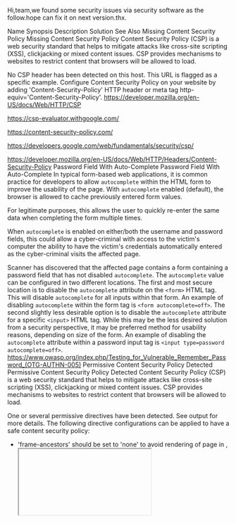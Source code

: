 Hi,team,we found some security issues via security software as the follow.hope can fix it on  next version.thx. 






Name	Synopsis	Description	Solution	See Also
Missing Content Security Policy	Missing Content Security Policy	Content Security Policy (CSP) is a web security standard that helps to mitigate attacks like cross-site scripting (XSS), clickjacking or mixed content issues. CSP provides mechanisms to websites to restrict content that browsers will be allowed to load.

No CSP header has been detected on this host. This URL is flagged as a specific example.	Configure Content Security Policy on your website by adding 'Content-Security-Policy' HTTP header or meta tag http-equiv='Content-Security-Policy'.	https://developer.mozilla.org/en-US/docs/Web/HTTP/CSP

https://csp-evaluator.withgoogle.com/

https://content-security-policy.com/

https://developers.google.com/web/fundamentals/security/csp/

https://developer.mozilla.org/en-US/docs/Web/HTTP/Headers/Content-Security-Policy
Password Field With Auto-Complete	Password Field With Auto-Complete	In typical form-based web applications, it is common practice for developers to allow `autocomplete` within the HTML form to improve the usability of the page. With `autocomplete` enabled (default), the browser is allowed to cache previously entered form values.

For legitimate purposes, this allows the user to quickly re-enter the same data when completing the form multiple times.

When `autocomplete` is enabled on either/both the username and password fields, this could allow a cyber-criminal with access to the victim's computer the ability to have the victim's credentials automatically entered as the cyber-criminal visits the affected page.

Scanner has discovered that the affected page contains a form containing a password field that has not disabled `autocomplete`.	The `autocomplete` value can be configured in two different locations.
The first and most secure location is to disable the `autocomplete` attribute on the `<form>` HTML tag. This will disable `autocomplete` for all inputs within that form. An example of disabling `autocomplete` within the form tag is `<form autocomplete=off>`.
The second slightly less desirable option is to disable the `autocomplete` attribute for a specific `<input>` HTML tag. While this may be the less desired solution from a security perspective, it may be preferred method for usability reasons, depending on size of the form. An example of disabling the `autocomplete` attribute within a password input tag is `<input type=password autocomplete=off>`.	https://www.owasp.org/index.php/Testing_for_Vulnerable_Remember_Password_(OTG-AUTHN-005)
Permissive Content Security Policy Detected	Permissive Content Security Policy Detected	Content Security Policy (CSP) is a web security standard that helps to mitigate attacks like cross-site scripting (XSS), clickjacking or mixed content issues. CSP provides mechanisms to websites to restrict content that browsers will be allowed to load.

One or several permissive directives have been detected. See output for more details.	The following directive configurations can be applied to have a safe content security policy:

- 'frame-ancestors' should be set to 'none' to avoid rendering of page in <frame>, <iframe>, <object>, <embed>, or <applet>.
- 'form-action' should be explicitly set to 'self' to restrict form submission to the origin which the protected page is being served.
- 'upgrade-insecure-requests' and 'block-all-mixed-content' should be set to avoid mixed content (URLs served over HTTP and HTTPS) on the page.
- Any of the 'unsafe-*' directives indicate that the action is considered unsafe & it is better to refactor the code to avoid using HTML event handlers that rely on this.
- data: https: http: URI in 'default-src', 'object-src', 'base-uri' & 'script-src' allow execution of unsafe scripts and should not be set.
- * and *.* in 'script-src' and other '-src' directives allows execution of unsafe scripts and should be restricted.
- 'default-src' should be explicitly set to 'self' or 'none' and individual directives required for each source type set more permissively as required
- * and *.* in 'default-src' allows various unconfigured parameters to default to a unsafe configuration and then should not be set.
- none, unsafe-eval, unsafe-inline and self keywords require wrapping with single quotations to be valid
- 'object-src' should be explicitly set to 'none' to avoid execution of unsafe scripts.
 
If these directives are required for business continuity in your environment, apply mitigating controls suitable for your environment and work with the vendors of the products for which these directives are required.	https://developer.mozilla.org/en-US/docs/Web/HTTP/CSP

https://csp-evaluator.withgoogle.com/

https://content-security-policy.com/

https://developers.google.com/web/fundamentals/security/csp/

https://developer.mozilla.org/en-US/docs/Web/HTTP/Headers/Content-Security-Policy
Missing Content Security Policy	Missing Content Security Policy	Content Security Policy (CSP) is a web security standard that helps to mitigate attacks like cross-site scripting (XSS), clickjacking or mixed content issues. CSP provides mechanisms to websites to restrict content that browsers will be allowed to load.

No CSP header has been detected on this host. This URL is flagged as a specific example.	Configure Content Security Policy on your website by adding 'Content-Security-Policy' HTTP header or meta tag http-equiv='Content-Security-Policy'.	https://developer.mozilla.org/en-US/docs/Web/HTTP/CSP

https://csp-evaluator.withgoogle.com/

https://content-security-policy.com/

https://developers.google.com/web/fundamentals/security/csp/

https://developer.mozilla.org/en-US/docs/Web/HTTP/Headers/Content-Security-Policy
Missing Content Security Policy	Missing Content Security Policy	Content Security Policy (CSP) is a web security standard that helps to mitigate attacks like cross-site scripting (XSS), clickjacking or mixed content issues. CSP provides mechanisms to websites to restrict content that browsers will be allowed to load.

No CSP header has been detected on this host. This URL is flagged as a specific example.	Configure Content Security Policy on your website by adding 'Content-Security-Policy' HTTP header or meta tag http-equiv='Content-Security-Policy'.	https://developer.mozilla.org/en-US/docs/Web/HTTP/CSP

https://csp-evaluator.withgoogle.com/

https://content-security-policy.com/

https://developers.google.com/web/fundamentals/security/csp/

https://developer.mozilla.org/en-US/docs/Web/HTTP/Headers/Content-Security-Policy
SQL Statement Disclosure	SQL Statement Disclosure	Web applications usually rely on backend database servers to store persistent information like users, sessions or for example products of an e-commerce website. In some cases, these web applications may fail to properly handle potential errors raised when querying the database, displaying raw errors or stack traces.

Exposed information may leak sensitive information (for example session tokens used in a statement) or help an attacker conducting further attacks like SQL injections.	Ensure that the potential SQL errors and exceptions are caught and handled by the web applications to avoid displaying raw error messages. The SQL statement disclosed should also be verified to ensure that SQL injections cannot occur from unsanitized user inputs.	https://owasp.org/www-community/Improper_Error_Handling

https://cheatsheetseries.owasp.org/cheatsheets/Error_Handling_Cheat_Sheet.html
Disclosed European Personal Data Number	Disclosed European Personal Data Number	A European Personal Data Number (EPDN) is a personally identifiable number that is issued to a citizen of one of the members or ex-members of the European Union. A stolen or leaked EPDN can lead to a compromise, and/or the theft of the affected individuals identity. WAS has discovered an EPDN located within the response of the affected page	Initially, the Identified EPDN within the response should be checked to ensure its validity, as it is possible that the regular expression has matched on a similar number with no relation to a real EPDN due to the wide variety of formats across the region. If the response does contain a valid EPDN, then all efforts should be taken to remove or further protect this information. This can be achieved by removing the EPDN altogether, or by masking the number so that only a few digits are present within the response. (eg. _*****123*****_).	https://en.wikipedia.org/wiki/National_identity_cards_in_the_European_Economic_Area#Overview_of_national_identity_cards

https://www.liquisearch.com/national_identification_number

https://ipsec.pl/european-personal-data-regexp-patterns.html
Credit Card Number Disclosure	Credit Card Number Disclosure	Credit card numbers are used in applications where a user is able to purchase goods and/or services.

A credit card number is a sensitive piece of information and should be handled as such. Cyber-criminals will use various methods to attempt to compromise credit card information that can then be used for fraudulent purposes.

Through the use of regular expressions and CC number format validation using known issuer numbers and luhn check validation, the scanner was able to discover a credit card number located within the affected page.	Initially, the credit card number within the response should be checked to ensure its validity, as it is possible that the regular expression has matched on a similar number with no relation to a real credit card.
If the response does contain a valid credit card number, then all efforts should be taken to remove or further protect this information. This can be achieved by removing the credit card number altogether, or by masking the number so that only the last few digits are present within the response. (eg. _**********123_).
Additionally, credit card numbers should not be stored by the application, unless the organisation also complies with other security controls as outlined in the Payment Card Industry Data Security Standard (PCI DSS).	http://en.wikipedia.org/wiki/Bank_card_number

http://en.wikipedia.org/wiki/Luhn_algorithm

https://gist.github.com/1182499
Password Field With Auto-Complete	Password Field With Auto-Complete	In typical form-based web applications, it is common practice for developers to allow `autocomplete` within the HTML form to improve the usability of the page. With `autocomplete` enabled (default), the browser is allowed to cache previously entered form values.

For legitimate purposes, this allows the user to quickly re-enter the same data when completing the form multiple times.

When `autocomplete` is enabled on either/both the username and password fields, this could allow a cyber-criminal with access to the victim's computer the ability to have the victim's credentials automatically entered as the cyber-criminal visits the affected page.

Scanner has discovered that the affected page contains a form containing a password field that has not disabled `autocomplete`.	The `autocomplete` value can be configured in two different locations.
The first and most secure location is to disable the `autocomplete` attribute on the `<form>` HTML tag. This will disable `autocomplete` for all inputs within that form. An example of disabling `autocomplete` within the form tag is `<form autocomplete=off>`.
The second slightly less desirable option is to disable the `autocomplete` attribute for a specific `<input>` HTML tag. While this may be the less desired solution from a security perspective, it may be preferred method for usability reasons, depending on size of the form. An example of disabling the `autocomplete` attribute within a password input tag is `<input type=password autocomplete=off>`.	https://www.owasp.org/index.php/Testing_for_Vulnerable_Remember_Password_(OTG-AUTHN-005)
Permissive Content Security Policy Detected	Permissive Content Security Policy Detected	Content Security Policy (CSP) is a web security standard that helps to mitigate attacks like cross-site scripting (XSS), clickjacking or mixed content issues. CSP provides mechanisms to websites to restrict content that browsers will be allowed to load.

One or several permissive directives have been detected. See output for more details.	The following directive configurations can be applied to have a safe content security policy:

- 'frame-ancestors' should be set to 'none' to avoid rendering of page in <frame>, <iframe>, <object>, <embed>, or <applet>.
- 'form-action' should be explicitly set to 'self' to restrict form submission to the origin which the protected page is being served.
- 'upgrade-insecure-requests' and 'block-all-mixed-content' should be set to avoid mixed content (URLs served over HTTP and HTTPS) on the page.
- Any of the 'unsafe-*' directives indicate that the action is considered unsafe & it is better to refactor the code to avoid using HTML event handlers that rely on this.
- data: https: http: URI in 'default-src', 'object-src', 'base-uri' & 'script-src' allow execution of unsafe scripts and should not be set.
- * and *.* in 'script-src' and other '-src' directives allows execution of unsafe scripts and should be restricted.
- 'default-src' should be explicitly set to 'self' or 'none' and individual directives required for each source type set more permissively as required
- * and *.* in 'default-src' allows various unconfigured parameters to default to a unsafe configuration and then should not be set.
- none, unsafe-eval, unsafe-inline and self keywords require wrapping with single quotations to be valid
- 'object-src' should be explicitly set to 'none' to avoid execution of unsafe scripts.
 
If these directives are required for business continuity in your environment, apply mitigating controls suitable for your environment and work with the vendors of the products for which these directives are required.	https://developer.mozilla.org/en-US/docs/Web/HTTP/CSP

https://csp-evaluator.withgoogle.com/

https://content-security-policy.com/

https://developers.google.com/web/fundamentals/security/csp/

https://developer.mozilla.org/en-US/docs/Web/HTTP/Headers/Content-Security-Policy
SQL Statement Disclosure	SQL Statement Disclosure	Web applications usually rely on backend database servers to store persistent information like users, sessions or for example products of an e-commerce website. In some cases, these web applications may fail to properly handle potential errors raised when querying the database, displaying raw errors or stack traces.

Exposed information may leak sensitive information (for example session tokens used in a statement) or help an attacker conducting further attacks like SQL injections.	Ensure that the potential SQL errors and exceptions are caught and handled by the web applications to avoid displaying raw error messages. The SQL statement disclosed should also be verified to ensure that SQL injections cannot occur from unsanitized user inputs.	https://owasp.org/www-community/Improper_Error_Handling

https://cheatsheetseries.owasp.org/cheatsheets/Error_Handling_Cheat_Sheet.html
SSL/TLS Weak Cipher Suites Supported	SSL/TLS Weak Cipher Suites Supported	The remote host supports the use of SSL/TLS ciphers that offer weak encryption (including RC4 and 3DES encryption).	Reconfigure the affected application, if possible to avoid the use of weak ciphers.	https://www.iana.org/assignments/tls-parameters/tls-parameters.xhtml
jQuery UI < 1.13.2 Cross-Site Scripting	jQuery UI < 1.13.2 Cross-Site Scripting	According to its self-reported version number, jQuery UI is prior to 1.13.2. It is, therefore, affected by a Cross-Site Scripting when refreshing a checkboxradio with an HTML-like initial text label (CVE-2022-31160)

Note that the scanner has not tested for these issues but has instead relied only on the application's self-reported version number.	Upgrade to jQuery UI version 1.13.2 or later.	https://blog.jqueryui.com/2022/07/jquery-ui-1-13-2-released/

https://github.com/jquery/jquery-ui/security/advisories/GHSA-h6gj-6jjq-h8g9
Login Form Cross-Site Request Forgery	Login Form Cross-Site Request Forgery	Cross Site Request Forgery (CSRF) occurs when an user is tricked into clicking on a link which would automatically submit a request without the user's consent.

This can be made possible when the request does not include an anti-CSRF token, generated each time the request is visited and passed when the request is submitted, and which can be used by the web application backend to verify that the request originates from a legitimate user.

Exploiting requests vulnerable to Cross-Site Request Forgery requires different factors:

- The request must perform a sensitive action.

- The attacker must make the victim click on a link to send the request without their consent.

The exploitation of this vulnerability will in most cases have a very limited impact. However, it is possible to create complex scenarios in case the application is also vulnerable to Cross-Site Scripting.	Update the application by adding support of anti-CSRF tokens on this login form.
Most web frameworks provide either built-in solutions or have plugins that can be used to easily add these tokens to any form. Check the references for possible solutions provided for the most known frameworks.	https://codex.wordpress.org/WordPress_Nonces

https://www.nccgroup.trust/globalassets/our-research/us/whitepapers/csrf_paper.pdf

https://www.drupal.org/docs/7/security/writing-secure-code/create-forms-in-a-safe-way-to-avoid-cross-site-request-forgeries

https://symfony.com/doc/current/form/csrf_protection.html

http://en.wikipedia.org/wiki/Cross-site_request_forgery

https://docs.djangoproject.com/en/1.11/ref/csrf/

http://www.cgisecurity.com/csrf-faq.html

https://www.owasp.org/index.php/Testing_for_CSRF_(OTG-SESS-005)

https://docs.joomla.org/How_to_add_CSRF_anti-spoofing_to_forms

https://www.owasp.org/index.php/Cross-Site_Request_Forgery_(CSRF)
Login Form Cross-Site Request Forgery	Login Form Cross-Site Request Forgery	Cross Site Request Forgery (CSRF) occurs when an user is tricked into clicking on a link which would automatically submit a request without the user's consent.

This can be made possible when the request does not include an anti-CSRF token, generated each time the request is visited and passed when the request is submitted, and which can be used by the web application backend to verify that the request originates from a legitimate user.

Exploiting requests vulnerable to Cross-Site Request Forgery requires different factors:

- The request must perform a sensitive action.

- The attacker must make the victim click on a link to send the request without their consent.

The exploitation of this vulnerability will in most cases have a very limited impact. However, it is possible to create complex scenarios in case the application is also vulnerable to Cross-Site Scripting.	Update the application by adding support of anti-CSRF tokens on this login form.
Most web frameworks provide either built-in solutions or have plugins that can be used to easily add these tokens to any form. Check the references for possible solutions provided for the most known frameworks.	https://codex.wordpress.org/WordPress_Nonces

https://www.nccgroup.trust/globalassets/our-research/us/whitepapers/csrf_paper.pdf

https://www.drupal.org/docs/7/security/writing-secure-code/create-forms-in-a-safe-way-to-avoid-cross-site-request-forgeries

https://symfony.com/doc/current/form/csrf_protection.html

http://en.wikipedia.org/wiki/Cross-site_request_forgery

https://docs.djangoproject.com/en/1.11/ref/csrf/

http://www.cgisecurity.com/csrf-faq.html

https://www.owasp.org/index.php/Testing_for_CSRF_(OTG-SESS-005)

https://docs.joomla.org/How_to_add_CSRF_anti-spoofing_to_forms

https://www.owasp.org/index.php/Cross-Site_Request_Forgery_(CSRF)
jQuery 1.12.4 < 3.0.0 Cross-Site Scripting	jQuery 1.12.4 < 3.0.0 Cross-Site Scripting	According to its self-reported version number, jQuery is at least 1.4.0 and prior to 1.12.0 or at least 1.12.4 and prior to 3.0.0-beta1. Therefore, it may be affected by a cross-site scripting vulnerability due to cross-domain ajax request performed without the dataType.

Note that the scanner has not tested for these issues but has instead relied only on the application's self-reported version number.	Upgrade to jQuery version 3.0.0 or later.	https://github.com/jquery/jquery/issues/2432

https://github.com/jquery/jquery/pull/2588/commits/c254d308a7d3f1eac4d0b42837804cfffcba4bb2
jQuery < 3.4.0 Prototype Pollution	jQuery < 3.4.0 Prototype Pollution	According to its self-reported version number, jQuery is prior to 3.4.0. Therefore, it may be affected by a prototype pollution vulnerability due to 'extend' function that can be tricked into modifying the prototype of 'Object'.

Note that the scanner has not tested for these issues but has instead relied only on the application's self-reported version number.	Upgrade to jQuery version 3.4.0 or later.	https://snyk.io/vuln/SNYK-JS-JQUERY-174006

https://snyk.io/blog/after-three-years-of-silence-a-new-jquery-prototype-pollution-vulnerability-emerges-once-again/

https://github.com/jquery/jquery/pull/4333
jQuery 1.2.0 < 3.5.0 Cross-Site Scripting	jQuery 1.2.0 < 3.5.0 Cross-Site Scripting	According to its self-reported version number, jQuery is at least 1.2.0 and prior to 3.5.0. Therefore, it may be affected by a cross-site scripting vulnerability via the regex operation in jQuery.htmlPrefilter.

Note that the scanner has not tested for these issues but has instead relied only on the application's self-reported version number.	Upgrade to jQuery version 3.5.0 or later.	https://blog.jquery.com/2020/04/10/jquery-3-5-0-released/

https://github.com/jquery/jquery/commit/1d61fd9407e6fbe82fe55cb0b938307aa0791f77
Host Header Injection	Host Header Injection	When creating URI for links in web applications, developers often resort to the HTTP Host header available in HTTP request sent by client side. A remote attacker can exploit this by sending a fake header with a domain name under his control allowing him to poison web-cache or password reset emails for example.	Web application should not trust Host and X-Forwarded-Host and should use a secure SERVER_NAME instead of these headers.	https://fr.slideshare.net/DefconRussia/http-host-header-attacks

https://www.skeletonscribe.net/2013/05/practical-http-host-header-attacks.html

https://www.linkedin.com/pulse/host-header-injection-depth-utkarsh-tiwari/
SSL/TLS Certificate Common Name Mismatch	SSL/TLS Certificate Common Name Mismatch	The remote server presents a SSL/TLS certificate for which the Common Name and the Subject Alternative Name don't match the server's hostname.	Purchase or generate a new SSL/TLS certificate with the right Common Name or Subject Alternative Name to replace the existing one.	
Missing 'X-Content-Type-Options' Header	Missing 'X-Content-Type-Options' Header	The HTTP 'X-Content-Type-Options' response header prevents the browser from MIME-sniffing a response away from the declared content-type.

The server did not return a correct 'X-Content-Type-Options' header, which means that this website could be at risk of a Cross-Site Scripting (XSS) attack.	Configure your web server to include an 'X-Content-Type-Options' header with a value of 'nosniff'.	https://developer.mozilla.org/en-US/docs/Web/HTTP/Headers/X-Content-Type-Options

https://www.owasp.org/index.php/OWASP_Secure_Headers_Project#xcto
Missing HTTP Strict Transport Security Policy	Missing HTTP Strict Transport Security Policy	The HTTP protocol by itself is clear text, meaning that any data that is transmitted via HTTP can be captured and the contents viewed. To keep data private and prevent it from being intercepted, HTTP is often tunnelled through either Secure Sockets Layer (SSL) or Transport Layer Security (TLS). When either of these encryption standards are used, it is referred to as HTTPS.

HTTP Strict Transport Security (HSTS) is an optional response header that can be configured on the server to instruct the browser to only communicate via HTTPS. This will be enforced by the browser even if the user requests a HTTP resource on the same server.

Cyber-criminals will often attempt to compromise sensitive information passed from the client to the server using HTTP. This can be conducted via various Man-in-The-Middle (MiTM) attacks or through network packet captures.

Scanner discovered that the affected application is using HTTPS however does not use the HSTS header.	Depending on the framework being used the implementation methods will vary, however it is advised that the `Strict-Transport-Security` header be configured on the server.
One of the options for this header is `max-age`, which is a representation (in milliseconds) determining the time in which the client's browser will adhere to the header policy.
Depending on the environment and the application this time period could be from as low as minutes to as long as days.	https://tools.ietf.org/html/rfc6797

https://www.owasp.org/index.php/HTTP_Strict_Transport_Security_Cheat_Sheet

https://www.chromium.org/hsts

https://hstspreload.org/
Insecure 'Access-Control-Allow-Origin' Header	Insecure 'Access-Control-Allow-Origin' Header	Cross Origin Resource Sharing (CORS) is an HTML5 technology which gives modern web browsers the ability to bypass restrictions implemented by the Same Origin Policy.

The Same Origin Policy requires that both the JavaScript and the page are loaded from the same domain in order to allow JavaScript to interact with the page. This in turn prevents malicious JavaScript being executed when loaded from external domains.

The CORS policy allows the application to specify exceptions to the protections implemented by the browser, and enables the developer to specify allowlisted domains for which external JavaScript is permitted to execute and interact with the page.

The 'Access-Control-Allow-Origin' header is insecure when set to '*' or null, as it allows any domain to perform cross-domain requests and read responses. An attacker could abuse this configuration to retrieve private content from an application which does not use standard authentication mechanisms (for example, an Intranet allowing access from the internal network only).	Unless the target application is specifically designed to serve public content to any domain, the 'Access-Control-Allow-Origin' should be configured with an allowlist including only known and trusted domains to perform cross-domain requests if needed, or should be disabled.	https://www.owasp.org/index.php/CORS_OriginHeaderScrutiny

https://developer.mozilla.org/en-US/docs/Web/HTTP/Access_control_CORS
Password Field With Auto-Complete	Password Field With Auto-Complete	In typical form-based web applications, it is common practice for developers to allow `autocomplete` within the HTML form to improve the usability of the page. With `autocomplete` enabled (default), the browser is allowed to cache previously entered form values.

For legitimate purposes, this allows the user to quickly re-enter the same data when completing the form multiple times.

When `autocomplete` is enabled on either/both the username and password fields, this could allow a cyber-criminal with access to the victim's computer the ability to have the victim's credentials automatically entered as the cyber-criminal visits the affected page.

Scanner has discovered that the affected page contains a form containing a password field that has not disabled `autocomplete`.	The `autocomplete` value can be configured in two different locations.
The first and most secure location is to disable the `autocomplete` attribute on the `<form>` HTML tag. This will disable `autocomplete` for all inputs within that form. An example of disabling `autocomplete` within the form tag is `<form autocomplete=off>`.
The second slightly less desirable option is to disable the `autocomplete` attribute for a specific `<input>` HTML tag. While this may be the less desired solution from a security perspective, it may be preferred method for usability reasons, depending on size of the form. An example of disabling the `autocomplete` attribute within a password input tag is `<input type=password autocomplete=off>`.	https://www.owasp.org/index.php/Testing_for_Vulnerable_Remember_Password_(OTG-AUTHN-005)
Permissive Content Security Policy Detected	Permissive Content Security Policy Detected	Content Security Policy (CSP) is a web security standard that helps to mitigate attacks like cross-site scripting (XSS), clickjacking or mixed content issues. CSP provides mechanisms to websites to restrict content that browsers will be allowed to load.

One or several permissive directives have been detected. See output for more details.	The following directive configurations can be applied to have a safe content security policy:

- 'frame-ancestors' should be set to 'none' to avoid rendering of page in <frame>, <iframe>, <object>, <embed>, or <applet>.
- 'form-action' should be explicitly set to 'self' to restrict form submission to the origin which the protected page is being served.
- 'upgrade-insecure-requests' and 'block-all-mixed-content' should be set to avoid mixed content (URLs served over HTTP and HTTPS) on the page.
- Any of the 'unsafe-*' directives indicate that the action is considered unsafe & it is better to refactor the code to avoid using HTML event handlers that rely on this.
- data: https: http: URI in 'default-src', 'object-src', 'base-uri' & 'script-src' allow execution of unsafe scripts and should not be set.
- * and *.* in 'script-src' and other '-src' directives allows execution of unsafe scripts and should be restricted.
- 'default-src' should be explicitly set to 'self' or 'none' and individual directives required for each source type set more permissively as required
- * and *.* in 'default-src' allows various unconfigured parameters to default to a unsafe configuration and then should not be set.
- none, unsafe-eval, unsafe-inline and self keywords require wrapping with single quotations to be valid
- 'object-src' should be explicitly set to 'none' to avoid execution of unsafe scripts.
 
If these directives are required for business continuity in your environment, apply mitigating controls suitable for your environment and work with the vendors of the products for which these directives are required.	https://developer.mozilla.org/en-US/docs/Web/HTTP/CSP

https://csp-evaluator.withgoogle.com/

https://content-security-policy.com/

https://developers.google.com/web/fundamentals/security/csp/

https://developer.mozilla.org/en-US/docs/Web/HTTP/Headers/Content-Security-Policy
HTTP Header Information Disclosure	HTTP Header Information Disclosure	The HTTP headers sent by the remote web server disclose information that can aid an attacker, such as the server version and technologies used by the web server.	Modify the HTTP headers of the web server to not disclose detailed information about the underlying web server.	https://developer.mozilla.org/en-US/docs/Web/HTTP/Headers

http://projects.webappsec.org/w/page/13246925/Fingerprinting
Insecure Cross-Origin Resource Sharing Configuration	Insecure Cross-Origin Resource Sharing Configuration	Cross Origin Resource Sharing (CORS) is an HTML5 technology which gives modern web browsers the ability to bypass restrictions implemented by the Same Origin Policy.

The Same Origin Policy requires that both the JavaScript and the page are loaded from the same domain in order to allow JavaScript to interact with the page. This in turn prevents malicious JavaScript being executed when loaded from external domains.

The CORS policy allows the application to specify exceptions to the protections implemented by the browser, and enables the developer to specify allowlisted for which external JavaScript is permitted to execute and interact with the page.

An insecure CORS configuration allows any website to trigger requests with user credentials to the target application and read the responses, thus enabling attackers to perform privilegied actions or to retrieve potential sensitive information.	The application should be configured with an allowlist including only specific and trusted domains to perform CORS requests.	https://www.w3.org/TR/cors/#security

https://developer.mozilla.org/en-US/docs/Web/HTTP/Access_control_CORS
